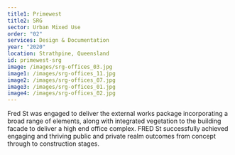```yaml
---
title1: Primewest
title2: SRG
sector: Urban Mixed Use
order: "02"
services: Design & Documentation
year: "2020"
location: Strathpine, Queensland
id: primewest-srg
image: /images/srg-offices_03.jpg
image1: /images/srg-offices_11.jpg
image2: /images/srg-offices_07.jpg
image3: /images/srg-offices_01.jpg
image4: /images/srg-offices_02.jpg
---
```


Fred St was engaged to deliver the external works package
incorporating a broad range of elements, along with integrated vegetation to
the building facade to deliver a high end office complex. FRED St successfully
achieved engaging and thriving public and private realm outcomes from concept
through to construction stages.
